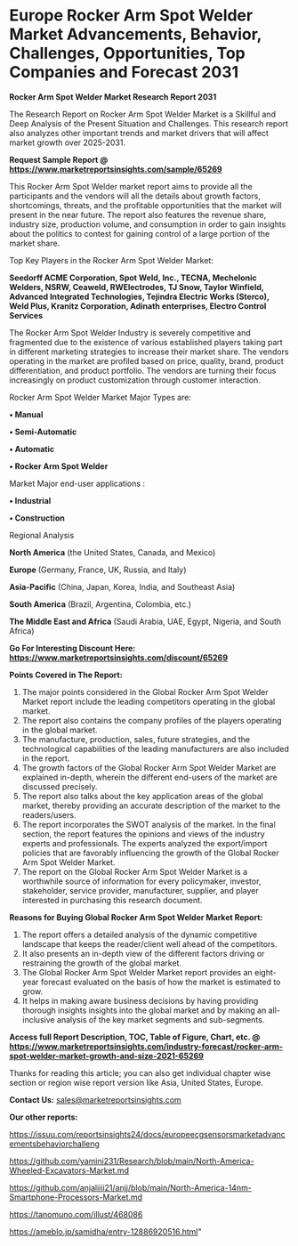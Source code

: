 # Europe Rocker Arm Spot Welder Market Advancements, Behavior, Challenges, Opportunities, Top Companies and Forecast 2031

<strong>Rocker Arm Spot Welder Market Research Report 2031</strong>

The Research Report on Rocker Arm Spot Welder Market is a Skillful and Deep Analysis of the Present Situation and Challenges. This research report also analyzes other important trends and market drivers that will affect market growth over 2025-2031.

<strong>Request Sample Report @ <a href=https://www.marketreportsinsights.com/sample/65269>https://www.marketreportsinsights.com/sample/65269</a></strong>

This Rocker Arm Spot Welder market report aims to provide all the participants and the vendors will all the details about growth factors, shortcomings, threats, and the profitable opportunities that the market will present in the near future. The report also features the revenue share, industry size, production volume, and consumption in order to gain insights about the politics to contest for gaining control of a large portion of the market share.

Top Key Players in the Rocker Arm Spot Welder Market:

<strong>Seedorff ACME Corporation, Spot Weld, Inc., TECNA, Mechelonic Welders, NSRW, Ceaweld, RWElectrodes, TJ Snow, Taylor Winfield, Advanced Integrated Technologies, Tejindra Electric Works (Sterco), Weld Plus, Kranitz Corporation, Adinath enterprises, Electro Control Services</strong>

The Rocker Arm Spot Welder Industry is severely competitive and fragmented due to the existence of various established players taking part in different marketing strategies to increase their market share. The vendors operating in the market are profiled based on price, quality, brand, product differentiation, and product portfolio. The vendors are turning their focus increasingly on product customization through customer interaction.

Rocker Arm Spot Welder Market Major Types are:

<strong>• Manual

• Semi-Automatic

• Automatic

• Rocker Arm Spot Welder</strong>

Market Major end-user applications :

<strong>• Industrial

• Construction</strong>

Regional Analysis

</u><strong><b>North America</b></strong> (the United States, Canada, and Mexico)

<strong><b>Europe </b></strong>(Germany, France, UK, Russia, and Italy)

<strong><b>Asia-Pacific</b></strong> (China, Japan, Korea, India, and Southeast Asia)

<strong><b>South America</b></strong> (Brazil, Argentina, Colombia, etc.)

<strong><b>The Middle East and Africa</b></strong> (Saudi Arabia, UAE, Egypt, Nigeria, and South Africa)

<strong>Go For Interesting Discount Here: <a href=https://www.marketreportsinsights.com/discount/65269>https://www.marketreportsinsights.com/discount/65269</a></strong>

<strong>Points Covered in The Report:</strong>
<ol>
  <li>The major points considered in the Global Rocker Arm Spot Welder Market report include the leading competitors operating in the global market.</li>
  <li>The report also contains the company profiles of the players operating in the global market.</li>
  <li>The manufacture, production, sales, future strategies, and the technological capabilities of the leading manufacturers are also included in the report.</li>
  <li>The growth factors of the Global Rocker Arm Spot Welder Market are explained in-depth, wherein the different end-users of the market are discussed precisely.</li>
  <li>The report also talks about the key application areas of the global market, thereby providing an accurate description of the market to the readers/users.</li>
  <li>The report incorporates the SWOT analysis of the market. In the final section, the report features the opinions and views of the industry experts and professionals. The experts analyzed the export/import policies that are favorably influencing the growth of the Global Rocker Arm Spot Welder Market.</li>
  <li>The report on the Global Rocker Arm Spot Welder Market is a worthwhile source of information for every policymaker, investor, stakeholder, service provider, manufacturer, supplier, and player interested in purchasing this research document.</li>
</ol>
<strong>Reasons for Buying Global Rocker Arm Spot Welder Market Report:</strong>

<ol>
  <li>The report offers a detailed analysis of the dynamic competitive landscape that keeps the reader/client well ahead of the competitors.</li>
  <li>It also presents an in-depth view of the different factors driving or restraining the growth of the global market.</li>
  <li>The Global Rocker Arm Spot Welder Market report provides an eight-year forecast evaluated on the basis of how the market is estimated to grow.</li>
  <li>It helps in making aware business decisions by having providing thorough insights insights into the global market and by making an all-inclusive analysis of the key market segments and sub-segments.</li>
</ol>
<strong>Access full Report Description, TOC, Table of Figure, Chart, etc. @ <a href=https://www.marketreportsinsights.com/industry-forecast/rocker-arm-spot-welder-market-growth-and-size-2021-65269>https://www.marketreportsinsights.com/industry-forecast/rocker-arm-spot-welder-market-growth-and-size-2021-65269</a></strong>


Thanks for reading this article; you can also get individual chapter wise section or region wise report version like Asia, United States, Europe.

<strong>Contact Us:</strong>
sales@marketreportsinsights.com

<strong>Our other reports:</strong>

<a href=https://issuu.com/reportsinsights24/docs/europeecgsensorsmarketadvancementsbehaviorchalleng>https://issuu.com/reportsinsights24/docs/europeecgsensorsmarketadvancementsbehaviorchalleng</a>

<a href=https://github.com/yamini231/Research/blob/main/North-America-Wheeled-Excavators-Market.md>https://github.com/yamini231/Research/blob/main/North-America-Wheeled-Excavators-Market.md</a>

<a href=https://github.com/anjaliiii21/anjj/blob/main/North-America-14nm-Smartphone-Processors-Market.md>https://github.com/anjaliiii21/anjj/blob/main/North-America-14nm-Smartphone-Processors-Market.md</a>

<a href=https://tanomuno.com/illust/468086>https://tanomuno.com/illust/468086</a>

<a href=https://ameblo.jp/samidha/entry-12886920516.html>https://ameblo.jp/samidha/entry-12886920516.html</a>"
